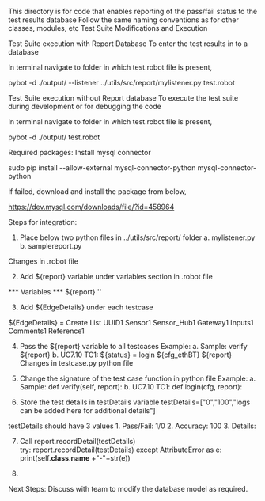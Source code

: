 <!--

 Copyright (C) 2019 Intel Corporation

 SPDX-License-Identifier: Apache-2.0

-->

This directory is for code that enables reporting of the pass/fail status to the test results database
Follow the same naming conventions as for other classes, modules, etc
Test Suite Modifications and Execution

Test Suite execution with Report Database
To enter the test results in to a database

In terminal navigate to folder in which test.robot file is present,

pybot -d ./output/ --listener ../utils/src/report/mylistener.py test.robot

Test Suite execution without Report database
To execute the test suite during development or for debugging the code 

In terminal navigate to folder in which test.robot file is present,

pybot -d ./output/ test.robot

Required packages:
Install mysql connector

sudo pip install --allow-external mysql-connector-python mysql-connector-python

If failed, download and install the package from below,

https://dev.mysql.com/downloads/file/?id=458964

Steps for integration:
1.	Place below two python files in ../utils/src/report/ folder
a.	mylistener.py
b.	samplereport.py

Changes in .robot file

2.	Add  ${report} variable under variables section in .robot file

*** Variables ***
${report}                 ''

3.	Add ${EdgeDetails} under each testcase

${EdgeDetails} =  Create List  UUID1  Sensor1  Sensor_Hub1  Gateway1  Inputs1  Comments1  Reference1

4.	Pass the ${report} variable to all testcases
Example:
a.	Sample: 
verify  ${report}
b.	UC7.10 TC1: 
${status} =  login  ${cfg_ethBT}  ${report}
Changes in testcase.py python file
5.	Change the signature of the test case function in python file
Example:
a.	Sample:
def verify(self, report):
b.	UC7.10 TC1:
def login(cfg, report):

6.	Store the test details in testDetails variable
testDetails=["0","100","logs can be added here for additional details"] 

testDetails should have 3 values
        1. Pass/Fail: 1/0
        2. Accuracy: 100
        3. Details: <Value is within the range>

7.	Call report.recordDetail(testDetails)        
try:
report.recordDetail(testDetails) 
except AttributeError as e:
           print(self.__class__.__name__ +"-"+str(e))   

8.	      
Next Steps:
Discuss with team to modify the database model as required.